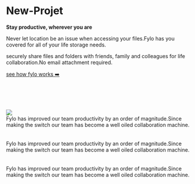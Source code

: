 # New-Projet
<html>
<head>
<link rel="stylesheet"type="text/css"href="style.css"/>
</head>
<body>
<strong>
Stay productive, wherever you are
 </strong>
<p>Never let location be an issue when accessing your files.Fylo has you covered for all of your life storage needs. 
</p>
<p>securely share files and folders with friends, family and colleagues for life collaboration.No email attachment required. 
</p>
<p>
<a href="http//www.example.com">see how fylo works ➡️</a>
</p>
<br/><br/><br/><br/>
<img src="download.png"/>
<div>
Fylo has improved our team productivity by an order of magnitude.Since making the switch our team has become a well oiled collaboration machine.
<div/>
<br/><br/>
<div>
Fylo has improved our team productivity by an order of magnitude.Since making the switch our team has become a well oiled collaboration machine.
<div/>
<br/><br/>
<div>
Fylo has improved our team productivity by an order of magnitude.Since making the switch our team has become a well oiled collaboration machine.
<div/>
</body>
</html>
